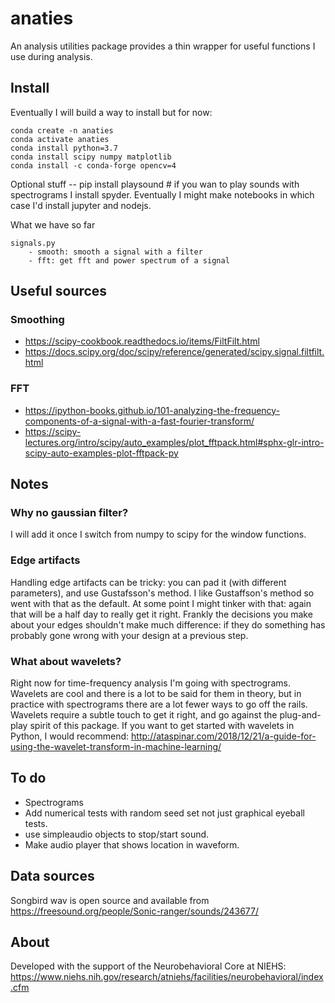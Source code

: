 # anaties
An analysis utilities package provides a thin wrapper for useful functions I use during analysis.


## Install
Eventually I will build a way to install but for now:

    conda create -n anaties
    conda activate anaties
    conda install python=3.7
    conda install scipy numpy matplotlib
    conda install -c conda-forge opencv=4

Optional stuff --
    pip install playsound # if you wan to play sounds with spectrograms
I install spyder. Eventually I might make notebooks in which case I'd install jupyter and nodejs.

What we have so far    

    signals.py
        - smooth: smooth a signal with a filter
        - fft: get fft and power spectrum of a signal




## Useful sources
### Smoothing
- https://scipy-cookbook.readthedocs.io/items/FiltFilt.html
- https://docs.scipy.org/doc/scipy/reference/generated/scipy.signal.filtfilt.html

### FFT
- https://ipython-books.github.io/101-analyzing-the-frequency-components-of-a-signal-with-a-fast-fourier-transform/
- https://scipy-lectures.org/intro/scipy/auto_examples/plot_fftpack.html#sphx-glr-intro-scipy-auto-examples-plot-fftpack-py


## Notes
###  Why no gaussian filter?
I will add it once I switch from numpy to scipy for the window functions.  

### Edge artifacts
Handling edge artifacts can be tricky: you can pad it (with different parameters), and use Gustafsson's method. I like Gustaffson's method so went with that as the default. At some point I might tinker with that: again that will be a half day to really get it right. Frankly the decisions you make about your edges shouldn't make much difference: if they do something has probably gone wrong with your design at a previous step.

### What about wavelets?
Right now for time-frequency analysis I'm going with spectrograms.  Wavelets are cool and there is a lot to be said for them in theory, but in practice with spectrograms there are a lot fewer ways to go off the rails. Wavelets require a subtle touch to get it right, and go against the plug-and-play spirit of this package. If you want to get started with wavelets in Python, I would recommend:   http://ataspinar.com/2018/12/21/a-guide-for-using-the-wavelet-transform-in-machine-learning/


## To do
- Spectrograms
- Add numerical tests with random seed set not just graphical eyeball tests.
- use simpleaudio objects to stop/start sound.
- Make audio player that shows location in waveform.

## Data sources
Songbird wav is open source and available from https://freesound.org/people/Sonic-ranger/sounds/243677/

## About
Developed with the support of the Neurobehavioral Core at NIEHS: https://www.niehs.nih.gov/research/atniehs/facilities/neurobehavioral/index.cfm
